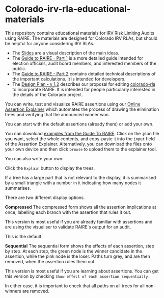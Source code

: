 # Colorado-irv-rla-educational-materials
This repository contains educational materials for IRV Risk Limiting Audits using RAIRE. The materials are designed for Colorado IRV RLAs, but should be helpful for anyone considering IRV RLAs.

- The [Slides](https://github.com/DemocracyDevelopers/Colorado-irv-rla-educational-materials/blob/main/RaireGuide_SlideDeck.pdf) are a visual description of the main ideas.
- The [Guide to RAIRE - Part 1](https://github.com/DemocracyDevelopers/Colorado-irv-rla-educational-materials/blob/main/A_Guide_to_RAIRE_Part_1.pdf) is a more detailed guide intended for election officials, audit board members, and interested members of the public.
- The [Guide to RAIRE - Part 2](https://github.com/DemocracyDevelopers/Colorado-irv-rla-educational-materials/blob/main/A_Guide_to_RAIRE_Part_2.pdf) contains detailed technical descriptions of the important calculations. It is intended for developers.
- The [Design Plan - v 1.2](https://github.com/DemocracyDevelopers/Colorado-irv-rla-educational-materials/blob/main/DesignPlan_v1.2.pdf) describes our proposal for editing [colorado-rla](https://github.com/cdos-rla/colorado-rla) to incorporate RAIRE. It is intended for people particularly interested in the details of the Colorado project.

You can write, test and visualize RAIRE assertions using our [Online Assertion Explainer](https://democracydevelopers.github.io/raire-rs)
which automates the process of drawing the elimination trees and verifying that the announced winner won.

You can start with the default assertions (already there) or add your own.

You can download [examples from the Guide To RAIRE](https://github.com/DemocracyDevelopers/raire-rs/tree/main/WebContent/example_assertions). Click on the .json file you want, select the whole contents, and copy-paste it into the `input` field of the Assertion Explainer.  Alternatively, you can download the files onto your own device and then click `browse` to upload them to the explainer tool.

You can also write your own.

Click the `Explain` button to display the trees. 

If a tree has a large part that is not relevant to the display, it is summarised by a small triangle with a number in it indicating how many nodes it summarises.

There are two different display options.

**Compressed** The compressed form shows all the assertion implications at once, labelling each branch with the assertion that rules it out. 

This version is most useful if you are already familiar with assertions and are using the visualiser to validate RAIRE's output for an audit.

This is the default.

**Sequential** The sequential form shows the effects of each assertion, step by step. At each step, the green node is the winner candidate in the assertion, while the pink node is the loser. Paths turn grey, and are then removed, when the assertion rules them out.

This version is most useful if you are learning about assertions. You can get this version by checking `Show effect of each assertion sequentially.`

In either case, it is important to check that all paths on all trees for all non-winners are removed.
